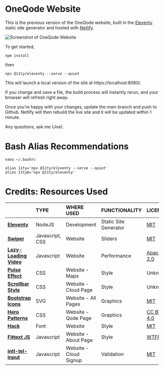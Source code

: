 # OneQode Website

This is the previous version of the OneQode website, built in the [Eleventy](https://www.11ty.dev/) static site generator and hosted with [Netlify](https://www.netlify.com/).

![Screenshot of OneQode Website](https://gu.api.ocs.oneqode.com:6780/swift/v1/AUTH_0f61efa50b30415cad2fe1a17d003a06/OneQode/oq-2023-website.jpg)

To get started,

```npm install```

then

```npx @11ty/eleventy --serve --quiet```

This will launch a local version of the site at https://localhost:8080/.

If you change and save a file, the build process will instantly rerun, and your browser will refresh right away.

Once you’re happy with your changes, update the main branch and push to Github. Netlify will then rebuild the live site and it will be updated within 1 minute.

Any questions, ask me (Joe).

# Bash Alias Recommendations

```nano ~/.bashrc```

```
alias 11ty='npx @11ty/eleventy --serve --quiet'
alias 11tyb='npx @11ty/eleventy'
```

# Credits: Resources Used

|                                                              | TYPE            | WHERE USED             | FUNCTIONALITY         | LICENSE                                                     |
| :----------------------------------------------------------- | :-------------- | :--------------------- | :-------------------- | :---------------------------------------------------------- |
| [**Eleventy**](https://11ty.dev/)                            | NodeJS          | Development            | Static Site Generator | [MIT](https://opensource.org/licenses/MIT)                  |
| [**Swiper**](https://swiperjs.com/)                          | Javascript, CSS | Website                | Sliders               | [MIT](https://opensource.org/licenses/MIT)                  |
| [**Lazy-Loading   Video**](https://web.dev/lazy-loading-video/) | Javascript      | Website                | Performance           | [Apache   2.0](https://www.apache.org/licenses/LICENSE-2.0) |
| [**Pulse Effect**](https://www.florin-pop.com/blog/2019/03/css-pulse-effect/) | CSS             | Website - Maps         | Style                 | Unknown                                                     |
| [**Scrollbar Style**](https://codepen.io/devstreak/pen/dMYgeO?editors=0100) | CSS             | Website - Cloud Page   | Style                 | Unknown                                                     |
| [**Bootstrap   Icons**](https://icons.getbootstrap.com/)     | SVG             | Website - All Pages    | Graphics              | [MIT](https://opensource.org/licenses/MIT)                  |
| [**Hero Patterns**](https://heropatterns.com/)               | CSS             | Website - Qode Page    | Graphics              | [CC BY   4.0](https://creativecommons.org/licenses/by/4.0/) |
| [**Hack**](https://sourcefoundry.org/hack/)                  | Font            | Website                | Style                 | [MIT](https://opensource.org/licenses/MIT)                  |
| [**Fittext   JS**](https://github.com/adactio/FitText.js)    | Javascript      | Website - About Page   | Style                 | [WTFPL](http://www.wtfpl.net/)                              |
| [**intl-tel-input**](https://github.com/jackocnr/intl-tel-input) | Javascript      | Website - Cloud Signup | Validation            | [MIT](https://opensource.org/licenses/MIT)                  |
